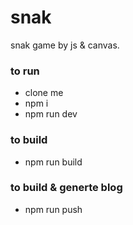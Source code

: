 # snak
snak game by js &amp; canvas.

### to run
- clone me
- npm i
- npm run dev

### to build
- npm run build

### to build & generte blog
- npm run push